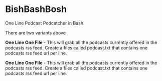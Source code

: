 # BishBashBosh
One Line Podcast Podcatcher in Bash. 

There are two variants above

**One Line One File** - This will grab all the podcasts currently offered in the podcasts rss feed. Create a files called podcast.txt that contains one podcasts rss feed url per line. 

**One Line One File** - This will grab all the podcasts currently offered in the podcasts rss feed. Create a files called podcast.txt that contains one podcasts rss feed url per line. 
